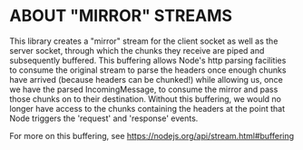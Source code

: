 # ABOUT "MIRROR" STREAMS

This library creates a "mirror" stream for the client socket as well as the server socket, through which the chunks they receive are piped and subsequently buffered. This buffering allows Node's http parsing facilities to consume the original stream to parse the headers once enough chunks have arrived (because headers can be chunked!) while allowing us, once we have the parsed IncomingMessage, to consume the mirror and pass those chunks on to their destination. Without this buffering, we would no longer have access to the chunks containing the headers at the point that Node triggers the 'request' and 'response' events.

For more on this buffering, see https://nodejs.org/api/stream.html#buffering
